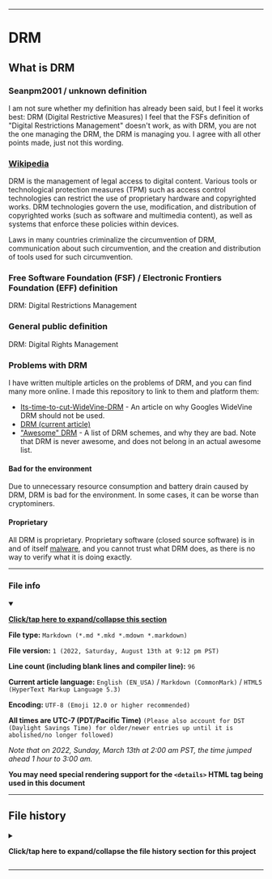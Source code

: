
***

# DRM

## What is DRM

### Seanpm2001 / unknown definition

I am not sure whether my definition has already been said, but I feel it works best: DRM (Digital Restrictive Measures) I feel that the FSFs definition of "Digital Restrictions Management" doesn't work, as with DRM, you are not the one managing the DRM, the DRM is managing you. I agree with all other points made, just not this wording.

### [Wikipedia](https://en.wikipedia.org/w/index.php?title=Digital_rights_management&oldid=1099478614)

DRM is the management of legal access to digital content. Various tools or technological protection measures (TPM) such as access control technologies can restrict the use of proprietary hardware and copyrighted works. DRM technologies govern the use, modification, and distribution of copyrighted works (such as software and multimedia content), as well as systems that enforce these policies within devices.

Laws in many countries criminalize the circumvention of DRM, communication about such circumvention, and the creation and distribution of tools used for such circumvention.

### Free Software Foundation (FSF) / Electronic Frontiers Foundation (EFF) definition

DRM: Digital Restrictions Management

### General public definition

DRM: Digital Rights Management

### Problems with DRM

I have written multiple articles on the problems of DRM, and you can find many more online. I made this repository to link to them and platform them:

- [Its-time-to-cut-WideVine-DRM](https://github.com/seanpm2001/Its-time-to-cut-WideVine-DRM) - An article on why Googles WideVine DRM should not be used. 
- [DRM (current article)](https://github.com/seanpm2001/DRM/)
- ["Awesome" DRM](https://github.com/seanpm2001/Awesome-DRM/) - A list of DRM schemes, and why they are bad. Note that DRM is never awesome, and does not belong in an actual awesome list.

#### Bad for the environment

Due to unnecessary resource consumption and battery drain caused by DRM, DRM is bad for the environment. In some cases, it can be worse than cryptominers.

#### Proprietary

All DRM is proprietary. Proprietary software (closed source software) is in and of itself [malware](https://www.gnu.org/proprietary/), and you cannot trust what DRM does, as there is no way to verify what it is doing exactly. 

***

### File info

<details open><summary><p lang="en"><b><u>Click/tap here to expand/collapse this section</u></b></p></summary>

**File type:** `Markdown (*.md *.mkd *.mdown *.markdown)`

**File version:** `1 (2022, Saturday, August 13th at 9:12 pm PST)`

**Line count (including blank lines and compiler line):** `96`

**Current article language:** `English (EN_USA)` / `Markdown (CommonMark)` / `HTML5 (HyperText Markup Language 5.3)`

**Encoding:** `UTF-8 (Emoji 12.0 or higher recommended)`

**All times are UTC-7 (PDT/Pacific Time)** `(Please also account for DST (Daylight Savings Time) for older/newer entries up until it is abolished/no longer followed)`

_Note that on 2022, Sunday, March 13th at 2:00 am PST, the time jumped ahead 1 hour to 3:00 am._

**You may need special rendering support for the `<details>` HTML tag being used in this document**

</details>

***

## File history

<details><summary><p lang="en"><b>Click/tap here to expand/collapse the file history section for this project</b></p></summary>

<details><summary><p lang="en"><b>Version 1 (2022, Saturday, August 13th at 9:12 pm PST)</b></p></summary>

**This version was made by:** [`@seanpm2001`](https://github.com/seanpm2001/)

> Changes:

- [x] Started the file
- [x] Added the title section
- [X] Added the `What is DRM` section
- - [x] Added the `Seanpm2001/Unknown definition` subsection
- - [x] Added the `FSF/EFF definition" subsection
- - [x] Added the `General public definition` subsection
- [x] Added the `Problems with DRM` section
- - [x] Added the `Bad for the environment` subsection
- - [x] Added the `Proprietary` subsection
- [x] Added the `file info` section
- [x] Added the `file history` section
- [ ] No other changes in version 1

</details>

</details>

***
